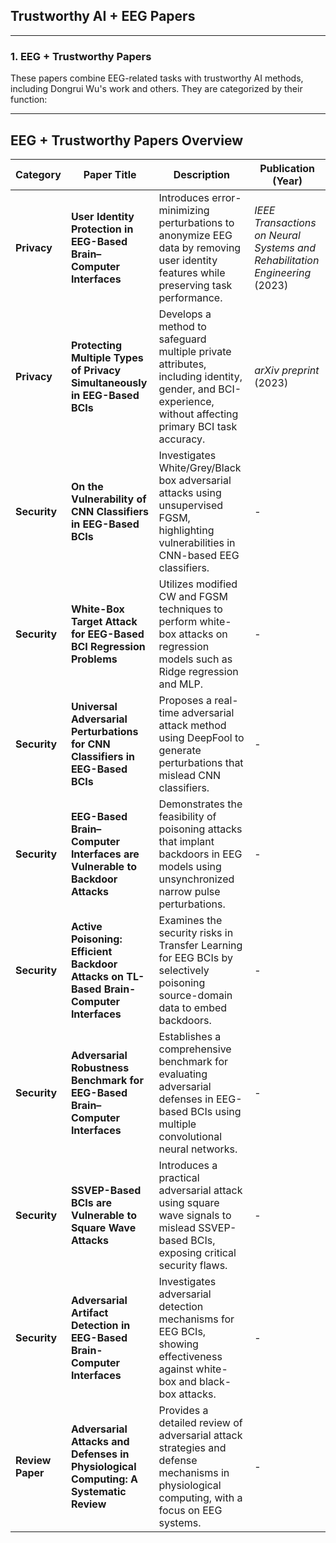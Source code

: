 ## Trustworthy AI + EEG Papers

---

### 1. EEG + Trustworthy Papers

These papers combine EEG-related tasks with trustworthy AI methods, including Dongrui Wu's work and others. They are categorized by their function:

---

## EEG + Trustworthy Papers Overview

| **Category**          | **Paper Title**                                                                  | **Description**                                                                                                               | **Publication (Year)**           |
|-----------------------|----------------------------------------------------------------------------------|-------------------------------------------------------------------------------------------------------------------------------|----------------------------------|
| **Privacy**           | **User Identity Protection in EEG-Based Brain–Computer Interfaces**               | Introduces error-minimizing perturbations to anonymize EEG data by removing user identity features while preserving task performance. | *IEEE Transactions on Neural Systems and Rehabilitation Engineering* (2023) |
| **Privacy**           | **Protecting Multiple Types of Privacy Simultaneously in EEG-Based BCIs**          | Develops a method to safeguard multiple private attributes, including identity, gender, and BCI-experience, without affecting primary BCI task accuracy. | *arXiv preprint* (2023) |
| **Security**          | **On the Vulnerability of CNN Classifiers in EEG-Based BCIs**                     | Investigates White/Grey/Black box adversarial attacks using unsupervised FGSM, highlighting vulnerabilities in CNN-based EEG classifiers. | -                                |
| **Security**          | **White-Box Target Attack for EEG-Based BCI Regression Problems**                 | Utilizes modified CW and FGSM techniques to perform white-box attacks on regression models such as Ridge regression and MLP.   | -                                |
| **Security**          | **Universal Adversarial Perturbations for CNN Classifiers in EEG-Based BCIs**     | Proposes a real-time adversarial attack method using DeepFool to generate perturbations that mislead CNN classifiers.          | -                                |
| **Security**          | **EEG-Based Brain–Computer Interfaces are Vulnerable to Backdoor Attacks**        | Demonstrates the feasibility of poisoning attacks that implant backdoors in EEG models using unsynchronized narrow pulse perturbations. | -                                |
| **Security**          | **Active Poisoning: Efficient Backdoor Attacks on TL-Based Brain-Computer Interfaces** | Examines the security risks in Transfer Learning for EEG BCIs by selectively poisoning source-domain data to embed backdoors.  | -                                |
| **Security**          | **Adversarial Robustness Benchmark for EEG-Based Brain–Computer Interfaces**      | Establishes a comprehensive benchmark for evaluating adversarial defenses in EEG-based BCIs using multiple convolutional neural networks. | -                                |
| **Security**          | **SSVEP-Based BCIs are Vulnerable to Square Wave Attacks**                        | Introduces a practical adversarial attack using square wave signals to mislead SSVEP-based BCIs, exposing critical security flaws. | -                                |
| **Security**          | **Adversarial Artifact Detection in EEG-Based Brain-Computer Interfaces**          | Investigates adversarial detection mechanisms for EEG BCIs, showing effectiveness against white-box and black-box attacks.     | -                                |
| **Review Paper**      | **Adversarial Attacks and Defenses in Physiological Computing: A Systematic Review** | Provides a detailed review of adversarial attack strategies and defense mechanisms in physiological computing, with a focus on EEG systems. | -                                |


